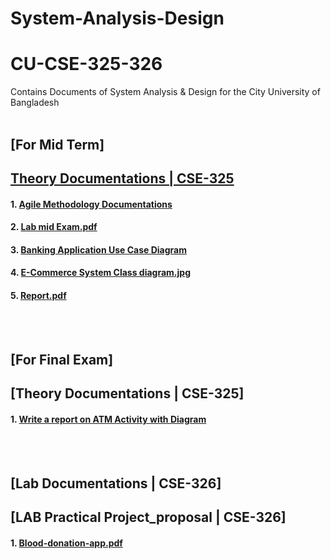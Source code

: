 # System-Analysis-Design

# CU-CSE-325-326
Contains Documents of System Analysis &amp; Design for the City University of Bangladesh
<br/><br/>
## [For Mid Term] 
## [Theory Documentations | CSE-325](https://github.com/Jobayerhaque/System-Analysis-Design)
#### 1. [Agile Methodology Documentations](https://github.com/Jobayerhaque/System-Analysis-Design/blob/master/Agile%20Development%20Methodology.pdf )
#### 2. [Lab mid Exam.pdf](https://github.com/Jobayerhaque/System-Analysis-Design/blob/master/Lab%20mid%20Exam.pdf)
#### 3. [Banking Application Use Case Diagram](https://github.com/Jobayerhaque/System-Analysis-Design/blob/master/Banking%20App.jpg)
#### 4. [E-Commerce System Class diagram.jpg](https://github.com/Jobayerhaque/System-Analysis-Design/blob/master/New%20Online%20e-Commerce%20System.jpg)
#### 5. [Report.pdf](https://github.com/Jobayerhaque/System-Analysis-Design/blob/master/Report.pdf)
<br/><br/>

## [For Final Exam] 
## [Theory Documentations | CSE-325]
#### 1. [Write a report on ATM Activity with Diagram](https://github.com/Jobayerhaque/System-Analysis-Design/blob/master/ATM_Activity.zip )
<br/><br/>

## [Lab Documentations | CSE-326]

## [LAB Practical Project_proposal | CSE-326]
#### 1. [Blood-donation-app.pdf](https://github.com/Jobayerhaque/System-Analysis-Design/blob/master/Blood-donation-app.pdf) 
